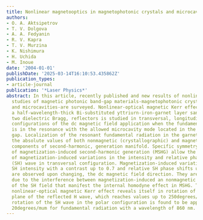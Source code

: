 ```yaml
---
title: Nonlinear magnetooptics in magnetophotonic crystals and microcavities
authors:
- O. A. Aktsipetrov
- T. V. Dolgova
- A. A. Fedyanin
- R. V. Kapra
- T. V. Murzina
- K. Nishimura
- H. Uchida
- M. Inoue
date: '2004-01-01'
publishDate: '2025-03-14T16:10:53.435862Z'
publication_types:
- article-journal
publication: '*Laser Physics*'
abstract: In this article, recently published and new results of nonlinear magnetooptical
  studies of magnetic photonic band-gap materials-magnetophotonic crystals (MPCs)
  and microcavities-are surveyed. Nonlinear-optical magnetic Kerr effect in MPC with
  a half-wavelength-thick Bi-substituted yttriurn-iron-garnet layer sandwiched between
  two dielectric Bragg, reflectors is studied in transversal, longitudinal, and polar
  configurations of the dc magnetic field application when the fundamental radiation
  is in the resonance with the allowed microcavity mode located in the photonic band
  gap. Localization of the resonant fundamental radiation in the garnet spacer enhances
  the absolute values of both nonmagnetic (crystallographic) and magnetization-induced
  components of second-harmonic, generation manifold. Specific symmetry properties
  of magnetization-induced second-harmonic generation (MSHG) allow the observation
  of magnetization-induced variations in the intensity and relative phase of the second-harmonic
  (SH) wave in transversal configuration. Magnetization-induced variations in the
  SH intensity with a contrast up to 0.7 and relative SH phase shifts up to 180degrees
  are observed upon changing, the dc magnetic field direction. They are odd in magnetization
  due to the interference between magnetization-induced an nonmagnetic components
  of the SH field that manifest the internal homodyne effect in MSHG. The longitudinal
  nonlinear-optical magnetic Kerr effect reveals itself in rotation of the polarization
  plane of the reflected H wave, which reaches values up to 250degrees/mum. The polarization
  rotation of the SH wave in the polar configuration is found to be approximately
  20degrees/mum for fundamental radiation with a wavelength of 860 nm.
---
```

